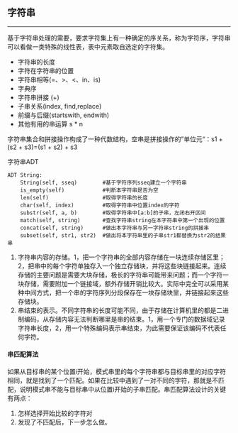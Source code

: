 ## 字符串

---

基于字符串处理的需要，要求字符集上有一种确定的序关系，称为字符序，字符串可以看做一类特殊的线性表，表中元素取自选定的字符集。

* 字符串的长度
* 字符在字符串的位置
* 字符串相等\(=、&gt;、&lt;、in、is\)
* 字典序
* 字符串拼接 \(+\)
* 子串关系\(index, find,replace\)
* 前缀与后缀\(startswith, endwith\)
* 其他有用的串运算 s \* n

字符串集合和拼接操作构成了一种代数结构，空串是拼接操作的”单位元“：s1 + \(s2 + s3\)=\(s1 + s2\) + s3

字符串ADT

```
ADT String:
    String(self, sseq)        #基于字符序列sseq建立一个字符串
    is_empty(self)            #判断本字符串是否为空
    len(self)                 #取得字符串的长度
    char(self, index)         #取得字符串中位置index的字符
    substr(self, a, b)        #取得字符串中[a:b]的子串，左闭右开区间
    match(self, string)       #查找字符串string在本字符串中第一个出现的位置
    concat(self, string)      #做出本字符串与另一字符串string的拼接串
    subset(self, str1, str2)  #做出将本字符串里的子串str1都替换为str2的结果串
```

1. 字符串内容的存储。1，把一个字符串的全部内容存储在一块连续存储区里；2，把串中的每个字符单独存入一个独立存储块，并将这些块链接起来。连续存储的主要问题是需要大块存储，极长的字符串可能带来问题；而一个字符一块存储，需要附加一个链接域，额外存储开销比较大。实际中完全可以采用某种中间方式，把一个串的字符序列分段保存在一块存储块里，并链接起来这些存储块。
2. 串结束的表示。不同字符串的长度可能不同，由于存储在计算机里的都是二进制编码，从存储内容无法判断哪里是串的结束。1，用一个专门的数据域记录字符串长度，2，用一个特殊编码表示串结束，为此需要保证该编码不代表任何字符。

#### 串匹配算法

如果从目标串的某个位置i开始，模式串里的每个字符串都与目标串里的对应字符相同，就是找到了一个匹配。如果在比较中遇到了一对不同的字符，那就是不匹配，说明模式串不能与目标串中从位置i开始的子串匹配。串匹配算法设计的关键有两点：

1. 怎样选择开始比较的字符对
2. 发现了不匹配后，下一步怎么做。



